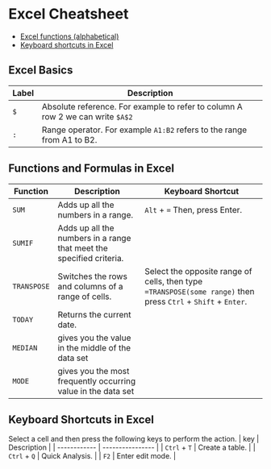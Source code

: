 # Excel Cheatsheet
- [Excel functions (alphabetical)](https://support.microsoft.com/en-us/office/excel-functions-alphabetical-b3944572-255d-4efb-bb96-c6d90033e188#bm19)
- [Keyboard shortcuts in Excel](https://support.microsoft.com/en-us/office/keyboard-shortcuts-in-excel-1798d9d5-842a-42b8-9c99-9b7213f0040f)
## Excel Basics
| Label | Description                                                                    |
| ----- | ------------------------------------------------------------------------------ |
| `$`   | Absolute reference. For example to refer to column A row 2 we can write `$A$2` |
| `:`   | Range operator. For example `A1:B2` refers to the range from A1 to B2.         |

## Functions and Formulas in Excel
| Function    | Description                                                          | Keyboard Shortcut                                                                                             |
| ----------- | -------------------------------------------------------------------- | ------------------------------------------------------------------------------------------------------------- |
| `SUM`       | Adds up all the numbers in a range.                                  | `Alt` + `=` Then, press Enter.                                                                                |
| `SUMIF`     | Adds up all the numbers in a range that meet the specified criteria. |                                                                                                               |
| `TRANSPOSE` | Switches the rows and columns of a range of cells.                   | Select the opposite range of cells, then type `=TRANSPOSE(some range)` then press `Ctrl` + `Shift` + `Enter`. |
| `TODAY`     | Returns the current date.                                            |                                                                                                               |
| `MEDIAN`    | gives you the value in the middle of the data set                    |
| `MODE`      | gives you the most frequently occurring value in the data set        |



## Keyboard Shortcuts in Excel
Select a cell and then press the following keys to perform the action.
| key          | Description      |
| ------------ | ---------------- |
| `Ctrl` + `T` | Create a table.  |
| `Ctrl` + `Q` | Quick Analysis.  |
| `F2`         | Enter edit mode. |


